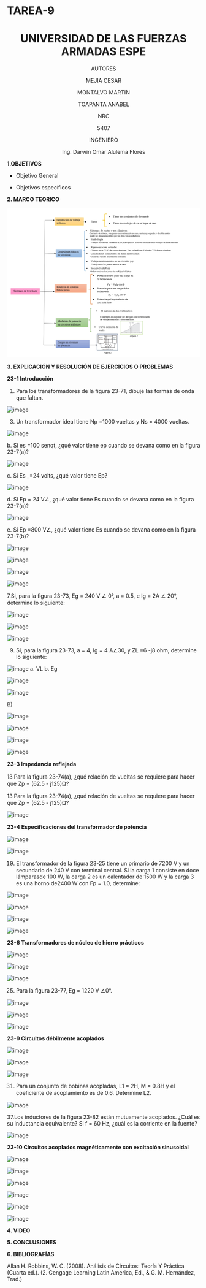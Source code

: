 # TAREA-9

<div align="center">

# UNIVERSIDAD DE LAS FUERZAS ARMADAS ESPE

AUTORES

MEJIA CESAR
  
MONTALVO MARTIN
  
TOAPANTA ANABEL

NRC
  
5407

INGENIERO

Ing. Darwin Omar Alulema Flores

</div>

**1.OBJETIVOS**

- Objetivo General


- Objetivos específicos


**2. MARCO TEORICO**

![](https://github.com/Anabeltoapanta/TAREA-9/blob/main/MARCO%20TEORICO%2024_page-0001.jpg)

**3. EXPLICACIÓN Y RESOLUCIÓN DE EJERCICIOS O PROBLEMAS**

**23-1 Introducción**

1. Para los transformadores de la ﬁgura 23-71, dibuje las formas de onda que faltan.

![image](https://user-images.githubusercontent.com/85134094/132509778-9ab5bcc3-7937-44c7-8779-4c319510fe3f.png)

3. Un transformador ideal tiene Np =1000 vueltas y Ns = 4000 vueltas.

![image](https://user-images.githubusercontent.com/85134094/132523329-a4b09761-1532-48e9-903f-59b78f24f902.png)

b. Si es =100 senqt, ¿qué valor tiene ep cuando se devana como en la figura 23-7(a)?

![image](https://user-images.githubusercontent.com/85134094/132523432-ae81c521-f4d6-40a2-aef0-ccaf33c7cd98.png)

c. Si Es _=24 volts, ¿qué valor tiene Ep?

![image](https://user-images.githubusercontent.com/85134094/132523493-e41eea40-a698-40e0-a95a-8b96a036619a.png)


d. Si Ep = 24 V∠, ¿qué valor tiene Es cuando se devana como en la figura
23-7(a)?

![image](https://user-images.githubusercontent.com/85134094/132523564-d60d1648-ea83-4881-8a6d-1606bcd0a839.png)

e. Si Ep =800 V∠, ¿qué valor tiene Es cuando se devana como en la figura
23-7(b)?

![image](https://user-images.githubusercontent.com/85134094/132523645-91df6313-041b-427a-b15b-781f1c0bb2ce.png)

![image](https://user-images.githubusercontent.com/85134094/132527128-0c14240e-eb1a-4175-b024-719eba92ba19.png)

![image](https://user-images.githubusercontent.com/85134094/132527152-fa21eb27-c50c-4c2e-b6ab-298cba86cd1b.png)

![image](https://user-images.githubusercontent.com/85134094/132527227-f840a150-9831-4d87-bf33-f911ac888db8.png)

7.Si, para la ﬁgura 23-73, Eg = 240 V ∠ 0°, a = 0.5, e Ig = 2A ∠ 20°, determine lo siguiente:

![image](https://user-images.githubusercontent.com/85134094/132509804-af527137-fc9e-415c-9b5f-6b439df0db8b.png)

![image](https://user-images.githubusercontent.com/85134094/132509824-787263ee-2934-4071-b24a-8860c4d1cc56.png)

![image](https://user-images.githubusercontent.com/85134094/132509849-5d2b06d2-4c43-431e-99b2-05a028aa3934.png)

9. Si, para la figura 23-73, a = 4, Ig = 4 A∠30, y ZL =6 -j8 ohm, determine
lo siguiente:

![image](https://user-images.githubusercontent.com/85134094/132523738-226b4bd8-9a64-443f-a27a-9a061dc61442.png)
a.	VL b. Eg

![image](https://user-images.githubusercontent.com/85134094/132523864-f9970d52-e968-42e2-89b4-ca3132bfade1.png)

![image](https://user-images.githubusercontent.com/85134094/132523878-922b24eb-5b3c-4872-9c7a-61c654c8688f.png)

B)

![image](https://user-images.githubusercontent.com/85134094/132523907-0af99d32-27d7-4e64-8c64-51da53530daa.png)

![image](https://user-images.githubusercontent.com/85134094/132527255-d2f18696-71a3-4581-baff-03a811c6b93b.png)

![image](https://user-images.githubusercontent.com/85134094/132527271-b332a843-0fb9-43a8-9d90-d9b87304f946.png)

![image](https://user-images.githubusercontent.com/85134094/132527301-84ff6b4e-06cb-48dc-aedb-cfebd70487e2.png)


**23-3 Impedancia reﬂejada**

13.Para la ﬁgura 23-74(a), ¿qué relación de vueltas se requiere para hacer que Zp = (62.5 - j125)Ω?

13.Para la ﬁgura 23-74(a), ¿qué relación de vueltas se requiere para hacer que Zp = (62.5 - j125)Ω?

![image](https://user-images.githubusercontent.com/85134094/132509897-693c19f6-f181-4928-8659-40af9289a280.png)

**23-4 Especiﬁcaciones del transformador de potencia**

![image](https://user-images.githubusercontent.com/85134094/132527361-d511fcdf-65df-4d92-b0bf-db74cd9e974d.png)

![image](https://user-images.githubusercontent.com/85134094/132527388-ba588282-9fbf-4f02-bb47-cff81c2b11db.png)

19. El transformador de la ﬁgura 23-25 tiene un primario de 7200 V y un secundario de 240 V con terminal central. Si la carga 1 consiste en doce lámparasde 100 W, la carga 2 es un calentador de 1500 W y la carga 3 es una horno de2400 W con Fp = 1.0, determine:

![image](https://user-images.githubusercontent.com/85134094/132509940-322186a9-6be3-4cb9-8a24-7a817a1a7c6e.png)

![image](https://user-images.githubusercontent.com/85134094/132509956-eaad4ccd-8608-4d74-8ab1-3c3fd538f6a7.png)

![image](https://user-images.githubusercontent.com/85134094/132509973-e3deff14-12d3-4d64-adbf-28cac1caff58.png)

![image](https://user-images.githubusercontent.com/85134094/132510043-42deceba-2ef1-4014-a5b9-cce312eb241a.png)

**23-6 Transformadores de núcleo de hierro prácticos**

![image](https://user-images.githubusercontent.com/85134094/132527413-a36fe1cb-0bde-409b-8322-b636c235b87c.png)

![image](https://user-images.githubusercontent.com/85134094/132527438-2c142d55-8ead-4a1d-902f-e10564268b35.png)

![image](https://user-images.githubusercontent.com/85134094/132527534-796ddbba-7251-43ab-9b26-ff8e5a26c137.png)

25. Para la ﬁgura 23-77, Eg = 1220 V ∠0°.

![image](https://user-images.githubusercontent.com/85134094/132510070-709c6909-83ef-436d-bf54-58b99a3b1711.png)

![image](https://user-images.githubusercontent.com/85134094/132510090-a00d51f9-3e5f-41db-b4d0-332c26972bb9.png)

![image](https://user-images.githubusercontent.com/85134094/132510099-14ad601a-ab37-4458-9bd3-04508c10872d.png)

**23-9 Circuitos débilmente acoplados**

![image](https://user-images.githubusercontent.com/85134094/132527568-6a6f4329-7a46-4c2e-aa48-b8fb6b7bbf14.png)

![image](https://user-images.githubusercontent.com/85134094/132527585-8cd7acce-6b18-42da-ab5d-29734e6377c2.png)

![image](https://user-images.githubusercontent.com/85134094/132527639-17b3625a-b673-414e-b94f-e0b2bec8fd22.png)

31.  Para un conjunto de bobinas acopladas, L1 = 2H, M = 0.8H y el coeﬁciente de acoplamiento es de 0.6. Determine L2.

![image](https://user-images.githubusercontent.com/85134094/132510150-fa65db97-c710-4590-a573-5dcfc16a7157.png)

37.Los inductores de la figura 23-82 están mutuamente acoplados. ¿Cuál es su inductancia equivalente? Si f = 60 Hz, ¿cuál es la corriente en la fuente?

![image](https://user-images.githubusercontent.com/85134094/132510162-1acd0282-5c96-4325-b570-d62ddf173312.png)

**23-10 Circuitos acoplados magnéticamente con excitación sinusoidal**

![image](https://user-images.githubusercontent.com/85134094/132527683-b4826ff1-468b-4936-89bb-543f0fab868a.png)

![image](https://user-images.githubusercontent.com/85134094/132527711-915fcb67-c0c1-4900-8f24-33463170f16f.png)

![image](https://user-images.githubusercontent.com/85134094/132527736-a0261520-73d5-48ae-9a04-fcc136c14ed2.png)

![image](https://user-images.githubusercontent.com/85134094/132527756-16c2ad69-6b36-4fdd-95b9-936ded5990d7.png)

![image](https://user-images.githubusercontent.com/85134094/132527775-b13e4703-c8cc-463a-b64a-1f82d83599c8.png)

![image](https://user-images.githubusercontent.com/85134094/132527797-b0282b22-f550-418f-96cb-fdc2e350ad57.png)


**4. VIDEO**



**5. CONCLUSIONES**



**6. BIBLIOGRAFÍAS**

Allan H. Robbins, W. C. (2008). Análisis de Circuitos: Teoría Y Práctica (Cuarta ed.). (2. Cengage Learning Latin America, Ed., & G. M. Hernández, Trad.)
